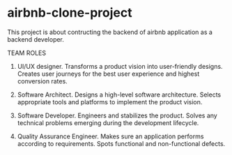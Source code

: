 # airbnb-clone-project
This project is about contructing the backend of airbnb application as a backend developer.

TEAM ROLES
  1. UI/UX designer.
    Transforms a product vision into user-friendly designs.
    Creates user journeys for the best user experience and highest conversion rates.

  2. Software Architect.
     Designs a high-level software architecture.
     Selects appropriate tools and platforms to implement the product vision.

  3. Software Developer.
   Engineers and stabilizes the product.
   Solves any technical problems emerging during the development lifecycle.

 4. Quality Assurance Engineer.
    Makes sure an application performs according to requirements.
    Spots functional and non-functional defects.
     
